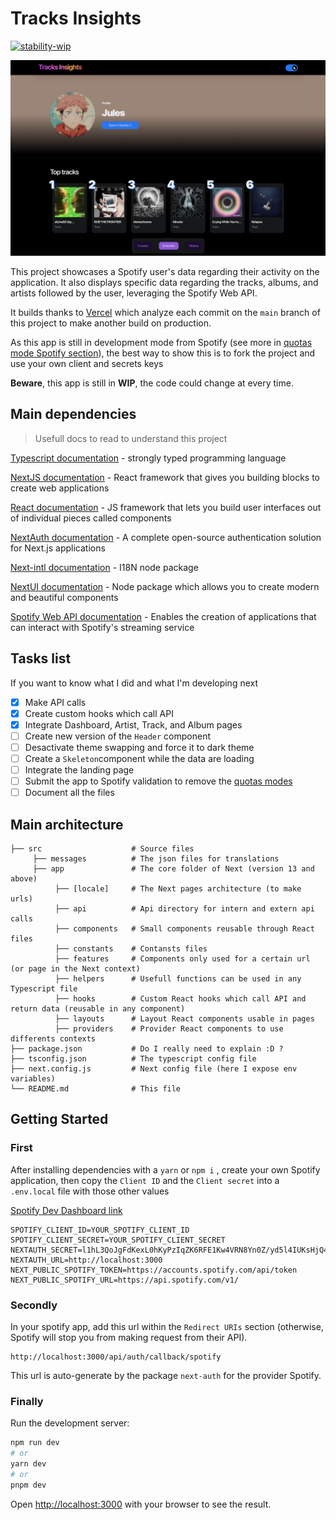 # Tracks Insights
[![stability-wip](https://img.shields.io/badge/stability-wip-lightgrey.svg)](https://github.com/mkenney/software-guides/blob/master/STABILITY-BADGES.md#work-in-progress)

![Screen of the desktop version](./screen-desktop.png)

This project showcases a Spotify user's data regarding their activity on the application. It also displays specific data regarding the tracks, albums, and artists followed by the user, leveraging the Spotify Web API.

It builds thanks to [Vercel](https://www.vercel.com/) which analyze each commit on the `main` branch of this project to make another build on production.

As this app is still in development mode from Spotify (see more in [quotas mode Spotify section](https://developer.spotify.com/documentation/web-api/concepts/quota-modes)), 
the best way to show this is to fork the project and use your own client and secrets keys


**Beware**, this app is still in **WIP**, the code could change at every time.

## Main dependencies
> Usefull docs to read to understand this project

[Typescript documentation](https://www.typescriptlang.org/) - strongly typed programming language

[NextJS documentation](https://nextjs.org/) - React framework that gives you building blocks to create web applications

[React documentation](https://react.dev/) - JS framework that lets you build user interfaces out of individual pieces called components

[NextAuth documentation](https://next-auth.js.org/) - A complete open-source authentication solution for Next.js applications

[Next-intl documentation](https://next-intl-docs.vercel.app/) - I18N node package

[NextUI documentation](https://nextui.org/) - Node package which allows you to create modern and beautiful components 

[Spotify Web API documentation](https://developer.spotify.com/documentation/web-api) - Enables the creation of applications that can interact with Spotify's streaming service

## Tasks list
If you want to know what I did and what I'm developing next
- [x] Make API calls
- [x] Create custom hooks which call API
- [x] Integrate Dashboard, Artist, Track, and Album pages
- [ ] Create new version of the `Header` component
- [ ] Desactivate theme swapping and force it to dark theme
- [ ] Create a `Skeleton`component while the data are loading
- [ ] Integrate the landing page
- [ ] Submit the app to Spotify validation to remove the [quotas modes](https://developer.spotify.com/documentation/web-api/concepts/quota-modes)
- [ ] Document all the files

## Main architecture
 
    ├── src                    # Source files
         ├── messages          # The json files for translations
         ├── app               # The core folder of Next (version 13 and above)
              ├── [locale]     # The Next pages architecture (to make urls)
              ├── api          # Api directory for intern and extern api calls
              ├── components   # Small components reusable through React files
              ├── constants    # Contansts files
              ├── features     # Components only used for a certain url (or page in the Next context)
              ├── helpers      # Usefull functions can be used in any Typescript file
              ├── hooks        # Custom React hooks which call API and return data (reusable in any component)
              ├── layouts      # Layout React components usable in pages 
              ├── providers    # Provider React components to use differents contexts
    ├── package.json           # Do I really need to explain :D ?
    ├── tsconfig.json          # The typescript config file
    ├── next.config.js         # Next config file (here I expose env variables)
    └── README.md              # This file


## Getting Started

### First
After installing dependencies with a `yarn` or `npm i` , create your own Spotify application, then copy the `Client ID` and the `Client secret` into a `.env.local` file with those other values

[Spotify Dev Dashboard link](https://developer.spotify.com/dashboard)

```
SPOTIFY_CLIENT_ID=YOUR_SPOTIFY_CLIENT_ID
SPOTIFY_CLIENT_SECRET=YOUR_SPOTIFY_CLIENT_SECRET
NEXTAUTH_SECRET=l1hL3QoJgFdKexL0hKyPzIqZK6RFE1Kw4VRN8Yn0Z/yd5l4IUKsHjQ4+KOqLPl0LuflKuLe1U5yt9z4vBVkOBQ==
NEXTAUTH_URL=http://localhost:3000
NEXT_PUBLIC_SPOTIFY_TOKEN=https://accounts.spotify.com/api/token
NEXT_PUBLIC_SPOTIFY_URL=https://api.spotify.com/v1/
```

### Secondly
In your spotify app, add this url within the `Redirect URIs` section (otherwise, Spotify will stop you from making request from their API).
```
http://localhost:3000/api/auth/callback/spotify
```
This url is auto-generate by the package `next-auth` for the provider Spotify.

### Finally
Run the development server:

```bash
npm run dev
# or
yarn dev
# or
pnpm dev
```

Open [http://localhost:3000](http://localhost:3000) with your browser to see the result.
